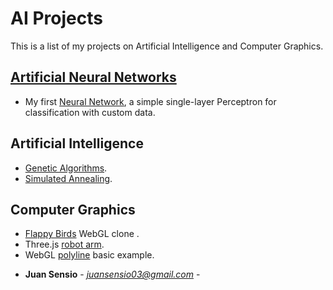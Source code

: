 # AI Projects
This is a list of my projects on Artificial Intelligence and Computer Graphics.

## [Artificial Neural Networks](https://github.com/JuanSensio/AIprojects/blob/master/ANN)

- My first [Neural Network](https://github.com/JuanSensio/AIprojects/blob/master/ANN/perceptron/perceptron.ipynb), a simple single-layer 
Perceptron for classification with custom data.


## Artificial Intelligence

- [Genetic Algorithms](https://juansensio.github.io/AIprojects/webGL/gen.html).
- [Simulated Annealing](https://juansensio.github.io/AIprojects/webGL/gen.html).

## Computer Graphics
- [Flappy Birds](https://juansensio.github.io/AIprojects/webGL/bird/index.html) WebGL clone .
- Three.js [robot arm](https://juansensio.github.io/AIprojects/webGL/robot.html).
- WebGL [polyline](https://juansensio.github.io/AIprojects/webGL/dots&lines.html) basic example.


* **Juan Sensio** - *juansensio03@gmail.com* -
